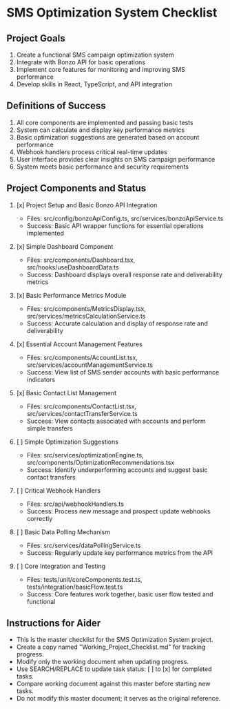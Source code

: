 # SMS Optimization System Checklist

## Project Goals
1. Create a functional SMS campaign optimization system
2. Integrate with Bonzo API for basic operations
3. Implement core features for monitoring and improving SMS performance
4. Develop skills in React, TypeScript, and API integration

## Definitions of Success
1. All core components are implemented and passing basic tests
2. System can calculate and display key performance metrics
3. Basic optimization suggestions are generated based on account performance
4. Webhook handlers process critical real-time updates
5. User interface provides clear insights on SMS campaign performance
6. System meets basic performance and security requirements

## Project Components and Status
1. [x] Project Setup and Basic Bonzo API Integration
   - Files: src/config/bonzoApiConfig.ts, src/services/bonzoApiService.ts
   - Success: Basic API wrapper functions for essential operations implemented

2. [x] Simple Dashboard Component
   - Files: src/components/Dashboard.tsx, src/hooks/useDashboardData.ts
   - Success: Dashboard displays overall response rate and deliverability metrics

3. [x] Basic Performance Metrics Module
   - Files: src/components/MetricsDisplay.tsx, src/services/metricsCalculationService.ts
   - Success: Accurate calculation and display of response rate and deliverability

4. [x] Essential Account Management Features
   - Files: src/components/AccountList.tsx, src/services/accountManagementService.ts
   - Success: View list of SMS sender accounts with basic performance indicators

5. [x] Basic Contact List Management
   - Files: src/components/ContactList.tsx, src/services/contactTransferService.ts
   - Success: View contacts associated with accounts and perform simple transfers

6. [ ] Simple Optimization Suggestions
   - Files: src/services/optimizationEngine.ts, src/components/OptimizationRecommendations.tsx
   - Success: Identify underperforming accounts and suggest basic contact transfers

7. [ ] Critical Webhook Handlers
   - Files: src/api/webhookHandlers.ts
   - Success: Process new message and prospect update webhooks correctly

8. [ ] Basic Data Polling Mechanism
   - Files: src/services/dataPollingService.ts
   - Success: Regularly update key performance metrics from the API

9. [ ] Core Integration and Testing
   - Files: tests/unit/coreComponents.test.ts, tests/integration/basicFlow.test.ts
   - Success: Core features work together, basic user flow tested and functional

## Instructions for Aider
- This is the master checklist for the SMS Optimization System project.
- Create a copy named "Working_Project_Checklist.md" for tracking progress.
- Modify only the working document when updating progress.
- Use SEARCH/REPLACE to update task status: [ ] to [x] for completed tasks.
- Compare working document against this master before starting new tasks.
- Do not modify this master document; it serves as the original reference.
